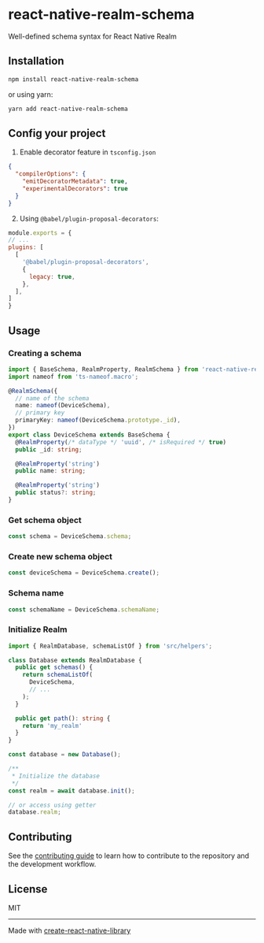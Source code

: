 # react-native-realm-schema

Well-defined schema syntax for React Native Realm

## Installation

```sh
npm install react-native-realm-schema
```

or using yarn:

```bash
yarn add react-native-realm-schema
```

## Config your project

1. Enable decorator feature in `tsconfig.json`

```json
{
  "compilerOptions": {
    "emitDecoratorMetadata": true,
    "experimentalDecorators": true
  }
}
```

2. Using `@babel/plugin-proposal-decorators`:

  ```javascript
  module.exports = {
  // ...
  plugins: [
    [
      '@babel/plugin-proposal-decorators',
      {
        legacy: true,
      },
    ],
  ]
}
  ```

## Usage

### Creating a schema

```typescript
import { BaseSchema, RealmProperty, RealmSchema } from 'react-native-realm-schema';
import nameof from 'ts-nameof.macro';

@RealmSchema({
  // name of the schema
  name: nameof(DeviceSchema),
  // primary key
  primaryKey: nameof(DeviceSchema.prototype._id),
})
export class DeviceSchema extends BaseSchema {
  @RealmProperty(/* dataType */ 'uuid', /* isRequired */ true)
  public _id: string;

  @RealmProperty('string')
  public name: string;

  @RealmProperty('string')
  public status?: string;
}
```

### Get schema object

```typescript
const schema = DeviceSchema.schema;
```

### Create new schema object

```typescript
const deviceSchema = DeviceSchema.create();
```

### Schema name

```typescript
const schemaName = DeviceSchema.schemaName;
```

### Initialize Realm

```typescript
import { RealmDatabase, schemaListOf } from 'src/helpers';

class Database extends RealmDatabase {
  public get schemas() {
    return schemaListOf(
      DeviceSchema,
      // ...
    );
  }

  public get path(): string {
    return 'my_realm'
  }
}

const database = new Database();

/**
 * Initialize the database
 */
const realm = await database.init();

// or access using getter
database.realm;
```

## Contributing

See the [contributing guide](CONTRIBUTING.md) to learn how to contribute to the repository and the development workflow.

## License

MIT

---

Made with [create-react-native-library](https://github.com/callstack/react-native-builder-bob)
